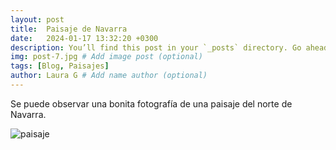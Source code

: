 ```yaml
---
layout: post
title:  Paisaje de Navarra
date:   2024-01-17 13:32:20 +0300
description: You’ll find this post in your `_posts` directory. Go ahead and edit it and re-build the site to see your changes. # Add post description (optional)
img: post-7.jpg # Add image post (optional)
tags: [Blog, Paisajes]
author: Laura G # Add name author (optional)
---
```

Se puede observar una bonita fotografía de una paisaje del norte de Navarra.

![paisaje]({{site.baseurl}}/assets/img/paisaje.jpg)

